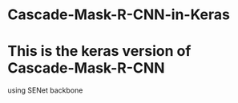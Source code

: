 # Cascade-Mask-R-CNN-in-Keras
# This is the keras version of Cascade-Mask-R-CNN
  using SENet backbone
